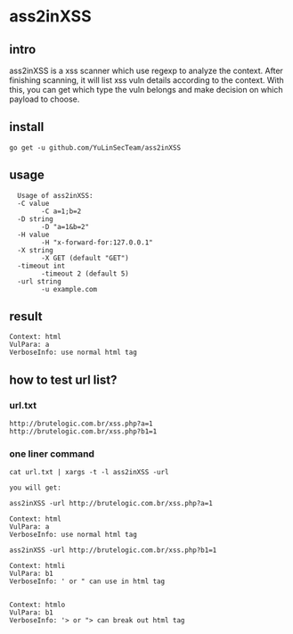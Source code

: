 # ass2inXSS
## intro
   ass2inXSS is a xss scanner which use regexp to analyze the context. 
  After finishing scanning, it will list xss vuln details according to the context. 
  With this, you can get which type the vuln belongs and make decision on which payload to choose.
  
## install
```
go get -u github.com/YuLinSecTeam/ass2inXSS
```
## usage
  
```
  Usage of ass2inXSS:
  -C value
        -C a=1;b=2
  -D string
        -D "a=1&b=2"
  -H value
        -H "x-forward-for:127.0.0.1"
  -X string
        -X GET (default "GET")
  -timeout int
        -timeout 2 (default 5)
  -url string
        -u example.com

```

## result
```
Context: html
VulPara: a
VerboseInfo: use normal html tag
```

## how to test url list?
### url.txt
```
http://brutelogic.com.br/xss.php?a=1
http://brutelogic.com.br/xss.php?b1=1

```
### one liner command
```
cat url.txt | xargs -t -l ass2inXSS -url

you will get:

ass2inXSS -url http://brutelogic.com.br/xss.php?a=1 

Context: html
VulPara: a
VerboseInfo: use normal html tag

ass2inXSS -url http://brutelogic.com.br/xss.php?b1=1 

Context: htmli
VulPara: b1
VerboseInfo: ' or " can use in html tag


Context: htmlo
VulPara: b1
VerboseInfo: '> or "> can break out html tag


```
